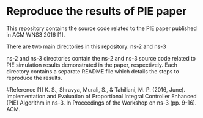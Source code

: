 # Reproduce the results of PIE paper
This repository contains the source code related to the PIE paper published in ACM WNS3 2016 [1].

There are two main directories in this repository: ns-2 and ns-3

ns-2 and ns-3 directories contain the ns-2 and ns-3 source code related to PIE simulation results demonstrated in the paper, respectively. Each directory contains a separate README file which details the steps to reproduce the results.

#Reference
[1] K. S., Shravya, Murali, S., & Tahiliani, M. P. (2016, June). Implementation and Evaluation of Proportional Integral Controller Enhanced (PIE) Algorithm in ns-3. In Proceedings of the Workshop on ns-3 (pp. 9-16). ACM.
